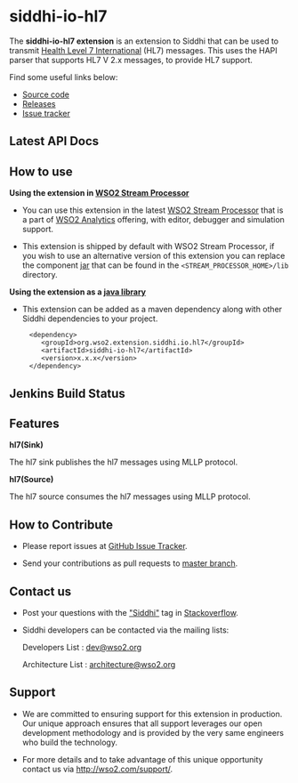 ﻿siddhi-io-hl7
======================================

The **siddhi-io-hl7 extension** is an extension to Siddhi that can be used to transmit  <a target="_blank" href="http://www.hl7.org/about/index.cfm?ref=common">Health Level 7 International</a> (HL7) messages. This uses the HAPI parser that supports HL7 V 2.x messages, to provide HL7 support.

Find some useful links below:


* <a target="_blank" href="https://github.com/wso2-extensions/siddhi-io-hl7">Source code</a>
* <a target="_blank" href="https://github.com/wso2-extensions/siddhi-io-hl7/releases">Releases</a>
* <a target="_blank" href="https://github.com/wso2-extensions/siddhi-io-hl7/issues">Issue tracker</a>


## Latest API Docs


## How to use

**Using the extension in <a target="_blank" href="https://github.com/wso2/product-sp">WSO2 Stream Processor</a>**

* You can use this extension in the latest <a target="_blank" href="https://github.com/wso2/product-sp/releases">WSO2 Stream Processor</a> that is a part of <a target="_blank" href="http://wso2.com/analytics?utm_source=gitanalytics&utm_campaign=gitanalytics_Jul17">WSO2 Analytics</a> offering, with editor, debugger and simulation support.

* This extension is shipped by default with WSO2 Stream Processor, if you wish to use an alternative version of this extension you can replace the component <a target="_blank" href="https://github.com/wso2-extensions/siddhi-io-hl7/releases">jar</a> that can be found in the `<STREAM_PROCESSOR_HOME>/lib` directory.

**Using the extension as a <a target="_blank" href="https://wso2.github.io/siddhi/documentation/running-as-a-java-library">java library</a>**

* This extension can be added as a maven dependency along with other Siddhi dependencies to your project.

```
     <dependency>
        <groupId>org.wso2.extension.siddhi.io.hl7</groupId>
        <artifactId>siddhi-io-hl7</artifactId>
        <version>x.x.x</version>
     </dependency>
```

## Jenkins Build Status


## Features

**hl7(Sink)**

The hl7 sink publishes the hl7 messages using MLLP protocol.


**hl7(Source)**

The hl7 source consumes the hl7 messages using MLLP protocol.


## How to Contribute

 * Please report issues at <a target="_blank" href="https://github.com/wso2-extensions/siddhi-io-hl7/issues">GitHub Issue Tracker</a>.

 * Send your contributions as pull requests to <a target="_blank" href="https://github.com/wso2-extensions/siddhi-io-hl7/tree/master">master branch</a>.

## Contact us

* Post your questions with the <a target="_blank" href="http://stackoverflow.com/search?q=siddhi">"Siddhi"</a> tag in <a target="_blank" href="http://stackoverflow.com/search?q=siddhi">Stackoverflow</a>.

 * Siddhi developers can be contacted via the mailing lists:

    Developers List   : [dev@wso2.org](mailto:dev@wso2.org)

    Architecture List : [architecture@wso2.org](mailto:architecture@wso2.org)

## Support
* We are committed to ensuring support for this extension in production. Our unique approach ensures that all support leverages our open development methodology and is provided by the very same engineers who build the technology.

* For more details and to take advantage of this unique opportunity contact us via <a target="_blank" href="http://wso2.com/support?utm_source=gitanalytics&utm_campaign=gitanalytics_Jul17">http://wso2.com/support/</a>.
